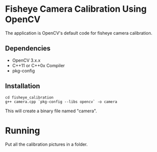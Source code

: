 # Fisheye Camera Calibration Using OpenCV
The application is OpenCV's default code for fisheye camera calibration.

## Dependencies
* OpenCV 3.x.x
* C++11 or C++0x Compiler
* pkg-config

## Installation
```git clone https://github.com/sakshamgupta006/fisheye_calibration.git
cd fisheye_calibration
g++ camera.cpp `pkg-config --libs opencv` -o camera
```

This will create a binary file named "camera".

# Running	
Put all the calibration pictures in a folder.
